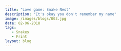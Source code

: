 ```yaml
---
title: "Love game: Snake Nest"
description: "It's okay you don't remember my name"
image: /images/blogs/003.jpg
date: 02-06-2018
tags:
   - Snakes
   - Print
layout: blog   
---
```


